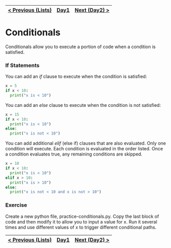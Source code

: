 |[< Previous (Lists)](Lists.md) | [Day1](../README.md)| [Next (Day2) >](../README.md) |
|----|----|----|
# Conditionals

Conditionals allow you to execute a portion of code when a condition is satisfied.

### If Statements
You can add an *if* clause to execute when the condition is satisfied:

```python
x = 5
if x < 10:
  print("x is < 10")
```

You can add an *else* clause to execute when the condition is not satisfied:

```python
x = 15
if x < 10:
  print("x is < 10")
else:
  print("x is not < 10")
```

You can add additional *elif* (else if) clauses that are also evaluated. Only one condition 
will execute. Each condition is evaluated in the order listed. Once a condition evaluates
true, any remaining conditions are skipped.

```python
x = 10
if x < 10:
  print("x is < 10")
elif x > 10:
  print("x is > 10") 
else:
  print("x is not < 10 and x is not > 10")
```

### Exercise

Create a new python file, practice-conditionals.py. Copy the last block of code and then modify it to allow you to input a value for x. Run it several times and use different values of x to trigger different conditional paths.


|[< Previous (Lists)](Lists.md) | [Day1](../README.md)| [Next (Day2) >](../README.md) |
|----|----|----|